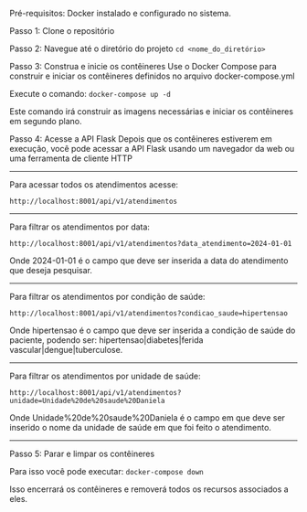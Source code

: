 Pré-requisitos:
Docker instalado e configurado no sistema.

Passo 1: Clone o repositório

Passo 2: Navegue até o diretório do projeto
```cd <nome_do_diretório>```

Passo 3: Construa e inicie os contêineres
Use o Docker Compose para construir e iniciar os contêineres definidos no arquivo docker-compose.yml

Execute o comando: ```docker-compose up -d```

Este comando irá construir as imagens necessárias e iniciar os contêineres em segundo plano.

Passo 4: Acesse a API Flask
Depois que os contêineres estiverem em execução, você pode acessar a API Flask usando um navegador da web ou uma ferramenta de cliente HTTP

---

Para acessar todos os atendimentos acesse:

```http://localhost:8001/api/v1/atendimentos```

---

Para filtrar os atendimentos por data:

```http://localhost:8001/api/v1/atendimentos?data_atendimento=2024-01-01```

Onde 2024-01-01 é o campo que deve ser inserida a data do atendimento que deseja pesquisar.

---

Para filtrar os atendimentos por condição de saúde:

```http://localhost:8001/api/v1/atendimentos?condicao_saude=hipertensao```

Onde hipertensao é o campo que deve ser inserida a condição de saúde do paciente, podendo ser: hipertensao|diabetes|ferida vascular|dengue|tuberculose.

---

Para filtrar os atendimentos por unidade de saúde:

```http://localhost:8001/api/v1/atendimentos?unidade=Unidade%20de%20saude%20Daniela```

Onde Unidade%20de%20saude%20Daniela é o campo em que deve ser inserido o nome da unidade de saúde em que foi feito o atendimento.

---

Passo 5: Parar e limpar os contêineres

Para isso você pode executar: ```docker-compose down```

Isso encerrará os contêineres e removerá todos os recursos associados a eles.
